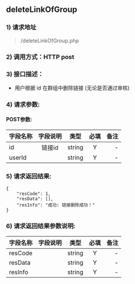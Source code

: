 

## deleteLinkOfGroup

### 1) 请求地址

> /deleteLinkOfGroup.php

### 2) 调用方式：HTTP post

### 3) 接口描述：

* 用户根据 id 在群组中删除链接 (无论是否通过审核)

### 4) 请求参数:


#### POST参数:
|字段名称       |字段说明         |类型            |必填            |备注     |
| -------------|:--------------:|:--------------:|:--------------:| ------:|
|id|链接id|string|Y|-|
|userId||string|Y|-|



### 5) 请求返回结果:

```
{
    "resCode": 1,
    "resData": [],
    "resInfo": "成功: 链接删除成功！"
}
```


### 6) 请求返回结果参数说明:
|字段名称       |字段说明         |类型            |必填            |备注     |
| -------------|:--------------:|:--------------:|:--------------:| ------:|
|resCode||string|Y|-|
|resData||string|Y|-|
|resInfo||string|Y|-|

